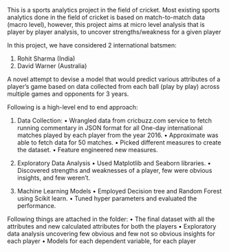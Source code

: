 This is a sports analytics project in the field of cricket. Most existing sports analytics done in the field of cricket is based on match-to-match data (macro level), however, this project aims at micro level analysis that is player by player analysis, to uncover strengths/weakness for a given player

In this project, we have considered 2 international batsmen:
1.	Rohit Sharma (India)
2.	David Warner (Australia)

A novel attempt to devise a model that would predict various attributes of a player’s game based on data collected from each ball (play by play) across multiple games and opponents for 3 years.


Following is a high-level end to end approach:
1. Data Collection:
   •	Wrangled data from cricbuzz.com service to fetch running commentary in JSON format for all One-day international matches played by each 		player from the year 2016.
   •	Approximate was able to fetch data for 50 matches.
   •	Picked different measures to create the dataset.
   •	Feature engineered new measures.
   
 2. Exploratory Data Analysis
    •	Used Matplotlib and Seaborn libraries.
    •	Discovered strengths and weaknesses of a player, few were obvious insights, and few weren’t.  
    
 3. Machine Learning Models
    •	Employed Decision tree and Random Forest using Scikit learn.
    •	Tuned hyper parameters and evaluated the performance.
    
Following things are attached in the folder:
    •	The final dataset with all the attributes and new calculated attributes for both the players
    •	Exploratory data analysis uncovering few obvious and few not so obvious insights for each player
    •	Models for each dependent variable, for each player
